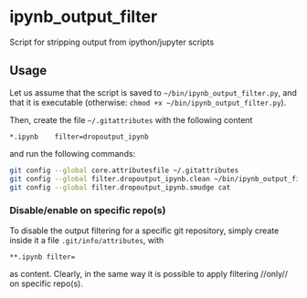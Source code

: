 # ipynb_output_filter
Script for stripping output from ipython/jupyter scripts

## Usage

Let us assume that the script is saved to ```~/bin/ipynb_output_filter.py```, and that it is executable (otherwise: ```chmod +x ~/bin/ipynb_output_filter.py```).

Then, create the file ```~/.gitattributes``` with the following content

```file
*.ipynb    filter=dropoutput_ipynb
```

and run the following commands:

```sh
git config --global core.attributesfile ~/.gitattributes
git config --global filter.dropoutput_ipynb.clean ~/bin/ipynb_output_filter.py
git config --global filter.dropoutput_ipynb.smudge cat
```

### Disable/enable on specific repo(s)

To disable the output filtering for a specific git repository, simply create inside it a file ```.git/info/attributes```, with

```file
**.ipynb filter=
```

as content. Clearly, in the same way it is possible to apply filtering //only// on specific repo(s).
